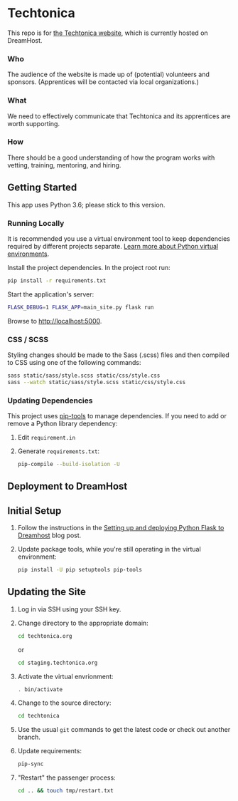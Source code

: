 # Techtonica

This repo is for [the Techtonica website](http://techtonica.org), which is
currently hosted on DreamHost.

### Who

The audience of the website is made up of (potential) volunteers and sponsors.
(Apprentices will be contacted via local organizations.)

### What

We need to effectively communicate that Techtonica and its apprentices are
worth supporting.

### How

There should be a good understanding of how the program works with vetting,
training, mentoring, and hiring.

## Getting Started

This app uses Python 3.6; please stick to this version.

### Running Locally

It is recommended you use a virtual environment tool to keep dependencies
required by different projects separate. [Learn more about Python virtual
environments](http://docs.python-guide.org/en/latest/dev/virtualenvs/).

Install the project dependencies. In the project root run:

```sh
pip install -r requirements.txt
```

Start the application's server:

```sh
FLASK_DEBUG=1 FLASK_APP=main_site.py flask run
```

Browse to <http://localhost:5000>.

### CSS / SCSS

Styling changes should be made to the Sass (.scss) files and then compiled to
CSS using one of the following commands:

```sh
sass static/sass/style.scss static/css/style.css
sass --watch static/sass/style.scss static/css/style.css
```

### Updating Dependencies

This project uses [pip-tools](https://github.com/jazzband/pip-tools) to manage
dependencies. If you need to add or remove a Python library dependency:

1. Edit `requirement.in`
1. Generate `requirements.txt`:

   ```sh
   pip-compile --build-isolation -U
   ```

## Deployment to DreamHost

## Initial Setup

1. Follow the instructions in the [Setting up and deploying Python Flask to
   Dreamhost](https://mattcarrier.com/flask-dreamhost-setup/) blog post.

1. Update package tools, while you're still operating in the virtual
   environment:

   ```sh
   pip install -U pip setuptools pip-tools
   ```

## Updating the Site

1. Log in via SSH using your SSH key.

1. Change directory to the appropriate domain:

   ```sh
   cd techtonica.org
   ```

   or

   ```sh
   cd staging.techtonica.org
   ```

1. Activate the virtual envrionment:

   ```sh
   . bin/activate
   ```

1. Change to the source directory:

   ```sh
   cd techtonica
   ```

1. Use the usual `git` commands to get the latest code or check out another
   branch.

1. Update requirements:

   ```sh
   pip-sync
   ```

1. "Restart" the passenger process:

   ```sh
   cd .. && touch tmp/restart.txt
   ```
